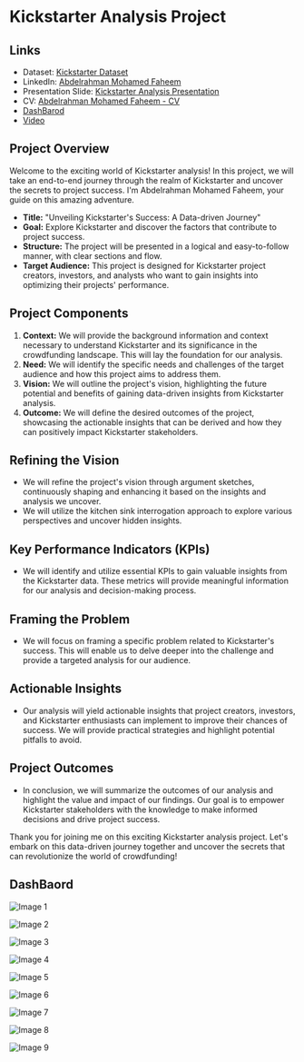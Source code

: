 # Kickstarter Analysis Project

## Links
- Dataset: [Kickstarter Dataset](https://www.kaggle.com/datasets/kemical/kickstarter-projects)
- LinkedIn: [Abdelrahman Mohamed Faheem](https://www.linkedin.com/in/abdelrahmanfaheem/)
- Presentation Slide: [Kickstarter Analysis Presentation](https://www.canva.com/design/DAFjowY8dJQ/25d14F0VCj3hglLUGCWctg/watch?utm_content=DAFjowY8dJQ&utm_campaign=designshare&utm_medium=link&utm_source=publishsharelink)
- CV: [Abdelrahman Mohamed Faheem - CV](https://www.canva.com/design/DAFhkwb7RQ8/qizC8WamavgwaPWc9O52lg/view?utm_content=DAFhkwb7RQ8&utm_campaign=designshare&utm_medium=link&utm_source=publishsharelink)
-   [DashBarod](README.md#L[47])
-  [Video](https://www.linkedin.com/feed/update/urn:li:activity:7068975979917885440/)


  



## Project Overview
Welcome to the exciting world of Kickstarter analysis! In this project, we will take an end-to-end journey through the realm of Kickstarter and uncover the secrets to project success. I'm Abdelrahman Mohamed Faheem, your guide on this amazing adventure. 

- **Title:** "Unveiling Kickstarter's Success: A Data-driven Journey"
- **Goal:** Explore Kickstarter and discover the factors that contribute to project success.
- **Structure:** The project will be presented in a logical and easy-to-follow manner, with clear sections and flow.
- **Target Audience:** This project is designed for Kickstarter project creators, investors, and analysts who want to gain insights into optimizing their projects' performance.

## Project Components
1. **Context:** We will provide the background information and context necessary to understand Kickstarter and its significance in the crowdfunding landscape. This will lay the foundation for our analysis.
2. **Need:** We will identify the specific needs and challenges of the target audience and how this project aims to address them.
3. **Vision:** We will outline the project's vision, highlighting the future potential and benefits of gaining data-driven insights from Kickstarter analysis.
4. **Outcome:** We will define the desired outcomes of the project, showcasing the actionable insights that can be derived and how they can positively impact Kickstarter stakeholders.

## Refining the Vision
- We will refine the project's vision through argument sketches, continuously shaping and enhancing it based on the insights and analysis we uncover.
- We will utilize the kitchen sink interrogation approach to explore various perspectives and uncover hidden insights.

## Key Performance Indicators (KPIs)
- We will identify and utilize essential KPIs to gain valuable insights from the Kickstarter data. These metrics will provide meaningful information for our analysis and decision-making process.

## Framing the Problem
- We will focus on framing a specific problem related to Kickstarter's success. This will enable us to delve deeper into the challenge and provide a targeted analysis for our audience.

## Actionable Insights
- Our analysis will yield actionable insights that project creators, investors, and Kickstarter enthusiasts can implement to improve their chances of success. We will provide practical strategies and highlight potential pitfalls to avoid.

## Project Outcomes
- In conclusion, we will summarize the outcomes of our analysis and highlight the value and impact of our findings. Our goal is to empower Kickstarter stakeholders with the knowledge to make informed decisions and drive project success.

Thank you for joining me on this exciting Kickstarter analysis project. Let's embark on this data-driven journey together and uncover the secrets that can revolutionize the world of crowdfunding!



## DashBaord


![Image 1](https://github.com/abdelrahmanfaheem/KickStarter/blob/main/30.png)

![Image 2](https://github.com/abdelrahmanfaheem/KickStarter/blob/main/29.png)

![Image 3](https://github.com/abdelrahmanfaheem/KickStarter/blob/main/31.png)

![Image 4](https://github.com/abdelrahmanfaheem/KickStarter/blob/main/32.png)

![Image 5](https://github.com/abdelrahmanfaheem/KickStarter/blob/main/33.png)

![Image 6](https://github.com/abdelrahmanfaheem/KickStarter/blob/main/35.png)

![Image 7](https://github.com/abdelrahmanfaheem/KickStarter/blob/main/36.png)

![Image 8](https://github.com/abdelrahmanfaheem/KickStarter/blob/main/37.png)

![Image 9](https://github.com/abdelrahmanfaheem/KickStarter/blob/main/38.png)

